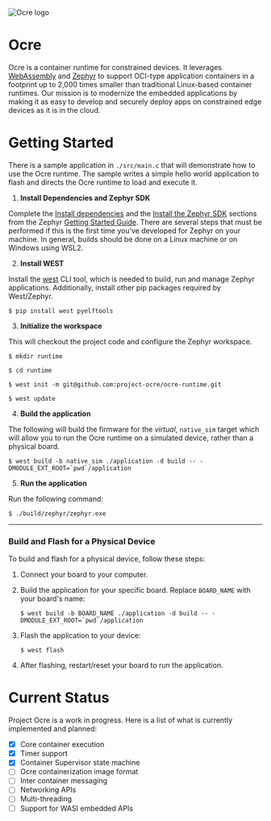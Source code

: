 ![Ocre logo](ocre_logo.jpg "Ocre")
# Ocre
Ocre is a container runtime for constrained devices. It leverages [WebAssembly](https://www.webassembly.org) and [Zephyr](https://www.zephyrproject.org/) to support OCI-type application containers in a footprint up to 2,000 times smaller than traditional Linux-based container runtimes. Our mission is to modernize the embedded applications by making it as easy to develop and securely deploy apps on constrained edge devices as it is in the cloud.


# Getting Started 
There is a sample application in `./src/main.c` that will demonstrate how to use the Ocre runtime. The sample writes a simple hello world application to flash and directs the Ocre runtime to load and execute it.

1. **Install Dependencies and Zephyr SDK**

Complete the [Install dependencies](https://docs.zephyrproject.org/latest/develop/getting_started/index.html#install-dependencies) and the [Install the Zephyr SDK](https://docs.zephyrproject.org/latest/develop/getting_started/index.html#install-the-zephyr-sdk) sections from the Zephyr [Getting Started Guide](https://docs.zephyrproject.org/latest/develop/getting_started/index.html#getting-started-guide). There are several steps that must be performed if this is the first time you’ve developed for Zephyr on your machine.
In general, builds should be done on a Linux machine or on Windows using WSL2.

2. **Install WEST**

Install the [west](https://docs.zephyrproject.org/latest/develop/west/index.html) CLI tool, which is needed to build, run and manage Zephyr applications. Additionally, install other pip packages required by West/Zephyr.

```
$ pip install west pyelftools
```

3. **Initialize the workspace**

This will checkout the project code and configure the Zephyr workspace.
```
$ mkdir runtime

$ cd runtime

$ west init -m git@github.com:project-ocre/ocre-runtime.git

$ west update
```

4. **Build the application**

The following will build the firmware for the *virtual*, `native_sim` target which will allow you to run the Ocre runtime on a simulated device, rather than a physical board.
```
$ west build -b native_sim ./application -d build -- -DMODULE_EXT_ROOT=`pwd`/application
```
5. **Run the application**

Run the following command:
```
$ ./build/zephyr/zephyr.exe
```

---

### Build and Flash for a Physical Device

To build and flash for a physical device, follow these steps:

1. Connect your board to your computer.

2. Build the application for your specific board. Replace `BOARD_NAME` with your board's name:
   ```
   $ west build -b BOARD_NAME ./application -d build -- -DMODULE_EXT_ROOT=`pwd`/application
   ```

3. Flash the application to your device:
   ```
   $ west flash
   ```

4. After flashing, restart/reset your board to run the application.


# Current Status

Project Ocre is a work in progress. Here is a list of what is currently implemented and planned:

- [X] Core container execution
- [X] Timer support
- [X] Container Supervisor state machine
- [ ] Ocre containerization image format
- [ ] Inter container messaging
- [ ] Networking APIs
- [ ] Multi-threading
- [ ] Support for WASI embedded APIs
